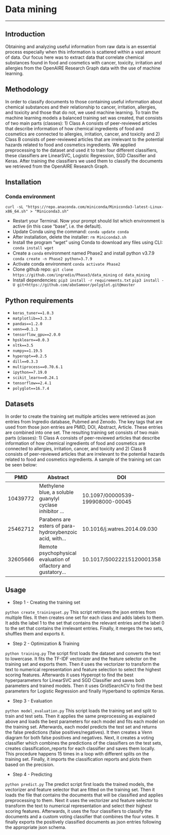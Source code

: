 # Data mining
---
## Introduction
Obtaining and analyzing useful information from raw data is an essential process especially when this information is scattered within a vast amount of data. Our focus here was to extract data that correlate chemical substances found in food and cosmetics with cancer, toxicity, irritation and allergies from the OpenAIRE Research Graph data with the use of machine learning. 

## Methodology
In order to classify documents to those containing useful information about chemical substances and their relationship to cancer, irritation, allergies, and toxicity and those that do not, we used machine learning. To train the machine learning models a balanced training set was created, that consists of two main parts (classes): 1) Class A consists of peer-reviewed articles that describe information of how chemical ingredients of food and cosmetics are connected to allergies, irritation, cancer, and toxicity and 2) Class B consists of peer-reviewed articles that are irrelevant to the potential hazards related to food and cosmetics ingredients. We applied preprocessing to the dataset and used it to train four different classifiers, these classifiers are LinearSVC, Logistic Regression, SGD Classifier and Keras. After training the classifiers we used them to classify the documents we retrieved from the OpenAIRE Research Graph.

## Installation
### Conda environment
`curl -sL "https://repo.anaconda.com/miniconda/Miniconda3-latest-Linux-x86_64.sh" > "Miniconda3.sh"`
* Restart your Terminal. Now your prompt should list which environment is active (in this case “base”, i.e. the default).
*    Update Conda using the command:
`conda update conda`
*    After installation, delete the installer:
`rm Miniconda3.sh`
*    Install the program “wget” using Conda to download any files using CLI:
`conda install wget`
*    Create a `conda` environment named Phase2 and install python v3.7.9
`conda create -n Phase2 python=3.7.9`
*    Activate conda environment 
`conda activate Phase2`
*    Clone github repo:
`git clone https://github.com/ingredio/Phase3/data_mining`
`cd data_mining`
*    Install dependencies:
`pip3 install -r requirements.txt`
`pip3 install -U git+https://github.com/aboSamoor/polyglot.git@master`

## Python requirements
* `keras_tuner==1.0.3`
* `matplotlib==3.3.3`
* `pandas==1.2.0`
* `venn==0.1.3`
* `tensorflow_gpu==2.0.0`
* `hpsklearn==0.0.3`
* `nltk==3.5`
* `numpy==1.19.5`
* `hyperopt==0.2.5`
* `dill==0.3.3`
* `multiprocess==0.70.6.1`
* `ipython==7.19.0`
* `scikit_learn==0.24.1`
* `tensorflow==2.4.1`
* `polyglot==16.7.4`

## Datasets
In order to create the training set multiple articles were retrieved as json entries from Ingredio database, Pubmed and Zenodo. The key tags that are used from those json entries are PMID, DOI, Abstract, Article. These entries are combined into one set. The resulting training set consists of two main parts (classes): 1) Class A consists of peer-reviewed articles that describe information of how chemical ingredients of food and cosmetics are connected to allergies, irritation, cancer, and toxicity and 2) Class B consists of peer-reviewed articles that are irrelevant to the potential hazards related to food and cosmetics ingredients. A sample of the training set can be seen below:


PMID|Abstract|DOI|target
-|-|-|-
10439772|Methylene blue, a soluble guanylyl cyclase inhibitor ...|10.1097/00000539-199908000-00045|1
25462712|Parabens are esters of para-hydroxybenzoic acid, with...|10.1016/j.watres.2014.09.030|1
32605666|Remote psychophysical evaluation of olfactory and gustatory...|10.1017/S0022215120001358|0

## Usage
* Step 1 - Creating the training set

`python create_trainingset.py`
This script retrieves the json entries from multiple files. It then creates one set for each class and adds labels to them. It adds the label 1 to the set that contains the relevant entries and the label 0 to the set that contains the irrelevant entries. Finally, it merges the two sets, shuffles them and exports it.


* Step 2 - Optimization & Training 

`python training.py`
The script first loads the dataset and converts the text to lowercase. It fits the TF-IDF vectorizer and the feature selector on the training set and exports them.
Then it uses the vectorizer to transform the text to numerical representation and feature selection to select the highest scoring features. Afterwards it uses Hyperopt to find the best hyperparameters for LinearSVC and SGD Classifier and saves both parameters and trained models. Then it uses GridSearchCV to find the best parameters for Logistic Regression and finally Hyperband to optimize Keras.


* Step 3 - Evaluation

`python model_evaluation.py`
This script loads the training set and split to train and test sets. Then it applies the same preprocessing as explained above and loads the best parameters for each model and fits each model on the training set. Afterwards, each model predicts the test set and returns the false predictions (false positives/negatives). It then creates a Venn diagram for both false positives and negatives. Next, it creates a voting classifier which combines the predictions of the classifiers on the test sets, creates classification_reports for each classifier and saves them locally. This procedure happens 15 times in a loop with different splits on the training set.
Finally, it imports the classification reports and plots them based on the precision.

* Step 4 - Predicting

`python predict.py`
The predict script first loads the trained models, the vectorizer and feature selector that are fitted on the training set. Then it loads the file that contains the documents that will be classified and applies preprocessing to them. Next it uses the vectorizer and feature selector to transform the text to numerical representation and select their highest scoring features. Afterwards, it uses the four classifiers to classify the documents and a custom voting classifier that combines the four votes. It finally exports the positively classified documents as json entries following the appropriate json schema.

